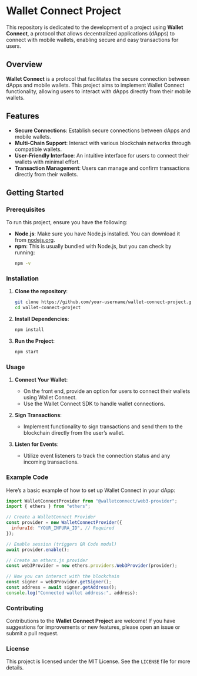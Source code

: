 # Wallet Connect Project

This repository is dedicated to the development of a project using **Wallet Connect**, a protocol that allows decentralized applications (dApps) to connect with mobile wallets, enabling secure and easy transactions for users.

## Overview

**Wallet Connect** is a protocol that facilitates the secure connection between dApps and mobile wallets. This project aims to implement Wallet Connect functionality, allowing users to interact with dApps directly from their mobile wallets.

## Features

- **Secure Connections**: Establish secure connections between dApps and mobile wallets.
- **Multi-Chain Support**: Interact with various blockchain networks through compatible wallets.
- **User-Friendly Interface**: An intuitive interface for users to connect their wallets with minimal effort.
- **Transaction Management**: Users can manage and confirm transactions directly from their wallets.

## Getting Started

### Prerequisites

To run this project, ensure you have the following:

- **Node.js**: Make sure you have Node.js installed. You can download it from [nodejs.org](https://nodejs.org/).
- **npm**: This is usually bundled with Node.js, but you can check by running:
  ```bash
  npm -v
  ```

### Installation

1. **Clone the repository**:
   ```bash
   git clone https://github.com/your-username/wallet-connect-project.git
   cd wallet-connect-project
   ```

2. **Install Dependencies**:
   ```bash
   npm install
   ```

3. **Run the Project**:
   ```bash
   npm start
   ```

### Usage

1. **Connect Your Wallet**:
   - On the front end, provide an option for users to connect their wallets using Wallet Connect.
   - Use the Wallet Connect SDK to handle wallet connections.

2. **Sign Transactions**:
   - Implement functionality to sign transactions and send them to the blockchain directly from the user’s wallet.

3. **Listen for Events**:
   - Utilize event listeners to track the connection status and any incoming transactions.

### Example Code

Here’s a basic example of how to set up Wallet Connect in your dApp:

```javascript
import WalletConnectProvider from "@walletconnect/web3-provider";
import { ethers } from "ethers";

// Create a WalletConnect Provider
const provider = new WalletConnectProvider({
  infuraId: "YOUR_INFURA_ID", // Required
});

// Enable session (triggers QR Code modal)
await provider.enable();

// Create an ethers.js provider
const web3Provider = new ethers.providers.Web3Provider(provider);

// Now you can interact with the blockchain
const signer = web3Provider.getSigner();
const address = await signer.getAddress();
console.log("Connected wallet address:", address);
```

### Contributing

Contributions to the **Wallet Connect Project** are welcome! If you have suggestions for improvements or new features, please open an issue or submit a pull request.

### License

This project is licensed under the MIT License. See the `LICENSE` file for more details.
